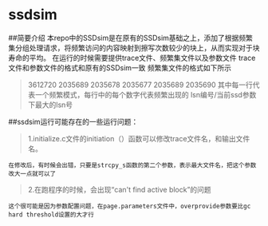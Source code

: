 # ssdsim

##简要介绍
本repo中的SSDsim是在原有的SSDsim基础之上，添加了根据频繁集分组处理请求，将频繁访问的内容映射到擦写次数较少的块上，从而实现对于块寿命的平均。
在运行的时候需要提供trace文件、频繁集文件以及参数文件
trace文件和参数文件的格式和原有的SSDsim一致
频繁集文件的格式如下所示
>3612720 2035689
>2035678 2035677
>2035689 2035690
其中每一行代表一个频繁模式，每行中的每个数字代表频繁出现的 lsn编号/当前ssd参数下最大的lsn号

##ssdsim运行可能存在的一些运行问题：
> 1.initialize.c文件的initiation（）函数可以修改trace文件名，和输出文件名。

    在修改后，有时候会出错，只要是strcpy_s函数的第二个参数，表示最大文件名，把这个参数改大一点就可以了
> 2.在跑程序的时候，会出现“can't find active block”的问题

    这个很可能是因为参数配置问题，在page.parameters文件中，overprovide参数要比gc hard threshold设置的大才行
